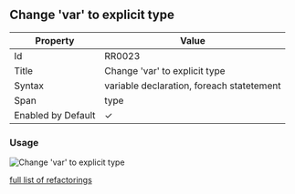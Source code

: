 ## Change 'var' to explicit type

| Property           | Value                                     |
| ------------------ | ----------------------------------------- |
| Id                 | RR0023                                    |
| Title              | Change 'var' to explicit type             |
| Syntax             | variable declaration, foreach statetement |
| Span               | type                                      |
| Enabled by Default | &#x2713;                                  |

### Usage

![Change 'var' to explicit type](../../images/refactorings/ChangeVarToExplicitType.png)

[full list of refactorings](Refactorings.md)
